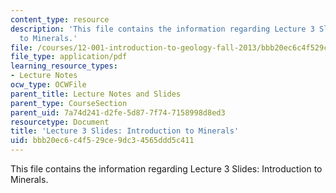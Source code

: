 ```yaml
---
content_type: resource
description: 'This file contains the information regarding Lecture 3 Slides: Introduction
  to Minerals.'
file: /courses/12-001-introduction-to-geology-fall-2013/bbb20ec6c4f529ce9dc34565ddd5c411_MIT12_001F13_Lec3Slides.pdf
file_type: application/pdf
learning_resource_types:
- Lecture Notes
ocw_type: OCWFile
parent_title: Lecture Notes and Slides
parent_type: CourseSection
parent_uid: 7a74d241-d2fe-5d87-7f74-7158998d8ed3
resourcetype: Document
title: 'Lecture 3 Slides: Introduction to Minerals'
uid: bbb20ec6-c4f5-29ce-9dc3-4565ddd5c411
---
```

This file contains the information regarding Lecture 3 Slides: Introduction to Minerals.

